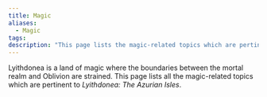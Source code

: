```yaml
---
title: Magic
aliases:
  - Magic
tags: 
description: "This page lists the magic-related topics which are pertinent to Lyithdonea: The Azurian Isles."
---
```

Lyithdonea is a land of magic where the boundaries between the mortal realm and Oblivion are strained. This page lists all the magic-related topics which are pertinent to *Lyithdonea: The Azurian Isles*.